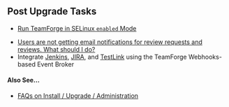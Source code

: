 ## Post Upgrade Tasks

* [Run TeamForge in SELinux `enabled` Mode](../setupselinux)
<!-- * [Add EventQ to Existing Projects][add_eventq_to_projects_py] -->
<!-- * [Run ETL Initial Load Jobs][etl_client_py] -->
<!-- https://forge.collab.net/sf/go/artf304542#3 -->
* [Users are not getting email notifications for review requests and reviews. What should I do?](../FAQPages/reviewboard-faqs.html#rbemailsettings)
* Integrate [Jenkins](../WEBRPages/teamforge-jenkins-integration), [JIRA](../WEBRPages/teamforge-jira-integration), and [TestLink](../WEBRPages/teamforge-testlink-integration) using the TeamForge Webhooks-based Event Broker



#### Also See...
* [FAQs on Install / Upgrade / Administration](../FAQPages/installupgradeadmin-faqs)
